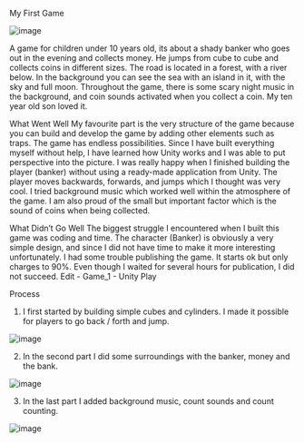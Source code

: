 


My First Game 


![image](https://user-images.githubusercontent.com/90723803/164676844-3d80dbf5-9aca-4a5e-be73-67c3e4f5e746.png)


A game for children under 10 years old, its about a shady banker who goes out in the evening and collects money. He jumps from cube to cube and collects coins in different sizes. The road is located in a forest, with a river below. In the background you can see the sea with an island in it, with the sky and full moon. Throughout the game, there is some scary night music in the background, and coin sounds activated when you collect  a coin. My ten year old son loved it.
 
What Went Well 
My favourite part is the very structure of the game because you can build and develop the game by adding other elements such as traps. The game has endless possibilities. Since I have built everything myself without help, I have learned how Unity works and I was able to put perspective into the picture. I was really happy when I finished building the player (banker) without using a ready-made application from Unity. The player moves backwards, forwards, and jumps which I thought was very cool. I tried background music which worked well within the atmosphere of the game. I am also proud of the small but important factor which is the sound of coins when being collected.
 
What Didn’t Go Well
The biggest struggle I encountered when I built this game was coding and time. 
The character (Banker) is obviously a very simple design, and since I did not have time to make it more interesting unfortunately. 
I had some trouble publishing the game. It starts ok but only charges to 90%. Even though I waited for several hours for publication, I did not succeed.
Edit - Game_1 - Unity Play
 


Process


1.	I first started by building simple cubes and cylinders. I made it possible for players to go back / forth and jump.

![image](https://user-images.githubusercontent.com/90723803/164676586-62210be8-a454-47cd-94aa-19db7d0955ab.png)





2.	In the second part I did some surroundings with the banker, money and the bank.

![image](https://user-images.githubusercontent.com/90723803/164678638-66169aaf-fd5e-49b6-82a0-f6a8d729ba88.png)




3.	In the last part I added background music, count sounds and count counting.

![image](https://user-images.githubusercontent.com/90723803/164676636-256bc84a-e6ff-4069-888f-6bb243f1e260.png)


